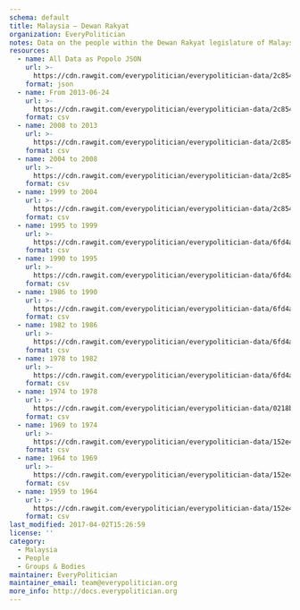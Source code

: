 ```yaml
---
schema: default
title: Malaysia — Dewan Rakyat
organization: EveryPolitician
notes: Data on the people within the Dewan Rakyat legislature of Malaysia.
resources:
  - name: All Data as Popolo JSON
    url: >-
      https://cdn.rawgit.com/everypolitician/everypolitician-data/2c8545640df99f654a6a8ebe13f9d113c8b3520d/data/Malaysia/Dewan_Rakyat/ep-popolo-v1.0.json
    format: json
  - name: From 2013-06-24
    url: >-
      https://cdn.rawgit.com/everypolitician/everypolitician-data/2c8545640df99f654a6a8ebe13f9d113c8b3520d/data/Malaysia/Dewan_Rakyat/term-13.csv
    format: csv
  - name: 2008 to 2013
    url: >-
      https://cdn.rawgit.com/everypolitician/everypolitician-data/2c8545640df99f654a6a8ebe13f9d113c8b3520d/data/Malaysia/Dewan_Rakyat/term-12.csv
    format: csv
  - name: 2004 to 2008
    url: >-
      https://cdn.rawgit.com/everypolitician/everypolitician-data/2c8545640df99f654a6a8ebe13f9d113c8b3520d/data/Malaysia/Dewan_Rakyat/term-11.csv
    format: csv
  - name: 1999 to 2004
    url: >-
      https://cdn.rawgit.com/everypolitician/everypolitician-data/2c8545640df99f654a6a8ebe13f9d113c8b3520d/data/Malaysia/Dewan_Rakyat/term-10.csv
    format: csv
  - name: 1995 to 1999
    url: >-
      https://cdn.rawgit.com/everypolitician/everypolitician-data/6fd4a2f9b71600742c6562532b91823cc509cea9/data/Malaysia/Dewan_Rakyat/term-9.csv
    format: csv
  - name: 1990 to 1995
    url: >-
      https://cdn.rawgit.com/everypolitician/everypolitician-data/6fd4a2f9b71600742c6562532b91823cc509cea9/data/Malaysia/Dewan_Rakyat/term-8.csv
    format: csv
  - name: 1986 to 1990
    url: >-
      https://cdn.rawgit.com/everypolitician/everypolitician-data/6fd4a2f9b71600742c6562532b91823cc509cea9/data/Malaysia/Dewan_Rakyat/term-7.csv
    format: csv
  - name: 1982 to 1986
    url: >-
      https://cdn.rawgit.com/everypolitician/everypolitician-data/6fd4a2f9b71600742c6562532b91823cc509cea9/data/Malaysia/Dewan_Rakyat/term-6.csv
    format: csv
  - name: 1978 to 1982
    url: >-
      https://cdn.rawgit.com/everypolitician/everypolitician-data/6fd4a2f9b71600742c6562532b91823cc509cea9/data/Malaysia/Dewan_Rakyat/term-5.csv
    format: csv
  - name: 1974 to 1978
    url: >-
      https://cdn.rawgit.com/everypolitician/everypolitician-data/0218b74d49ef1de85c7324e6b0b2389533c5bd82/data/Malaysia/Dewan_Rakyat/term-4.csv
    format: csv
  - name: 1969 to 1974
    url: >-
      https://cdn.rawgit.com/everypolitician/everypolitician-data/152e44d59503d98fc58dc65c0a280da727ccdd17/data/Malaysia/Dewan_Rakyat/term-3.csv
    format: csv
  - name: 1964 to 1969
    url: >-
      https://cdn.rawgit.com/everypolitician/everypolitician-data/152e44d59503d98fc58dc65c0a280da727ccdd17/data/Malaysia/Dewan_Rakyat/term-2.csv
    format: csv
  - name: 1959 to 1964
    url: >-
      https://cdn.rawgit.com/everypolitician/everypolitician-data/152e44d59503d98fc58dc65c0a280da727ccdd17/data/Malaysia/Dewan_Rakyat/term-1.csv
    format: csv
last_modified: 2017-04-02T15:26:59
license: ''
category:
  - Malaysia
  - People
  - Groups & Bodies
maintainer: EveryPolitician
maintainer_email: team@everypolitician.org
more_info: http://docs.everypolitician.org
---
```

